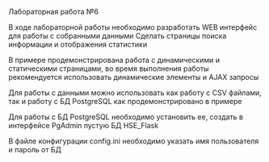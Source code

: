 Лабораторная работа №6

В ходе лабораторной работы необходимо разработать WEB интерфейс для работы с собранными данными
Сделать страницы поиска информации и отображения статистики

В примере продемонстрирована работа с динамическими и статическими страницами, во время выполнения работы рекомендуется использовать динамические элементы и AJAX запросы

Для работы с данными можно использовать как работу с CSV файлами, так и работу с БД PostgreSQL как продемонстрировано в примере

Для работы с БД PostgreSQL необходимо установить ее, создать в интерфейсе PgAdmin пустую БД HSE_Flask

В файле конфигурации config.ini необходимо указать имя пользователя и пароль от БД